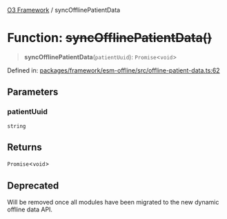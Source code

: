 [O3 Framework](../API.md) / syncOfflinePatientData

# Function: ~~syncOfflinePatientData()~~

> **syncOfflinePatientData**(`patientUuid`): `Promise`\<`void`\>

Defined in: [packages/framework/esm-offline/src/offline-patient-data.ts:62](https://github.com/openmrs/openmrs-esm-core/blob/18d2874f03a33a6ab8295af0e87ac97fdd150718/packages/framework/esm-offline/src/offline-patient-data.ts#L62)

## Parameters

### patientUuid

`string`

## Returns

`Promise`\<`void`\>

## Deprecated

Will be removed once all modules have been migrated to the new dynamic offline data API.
